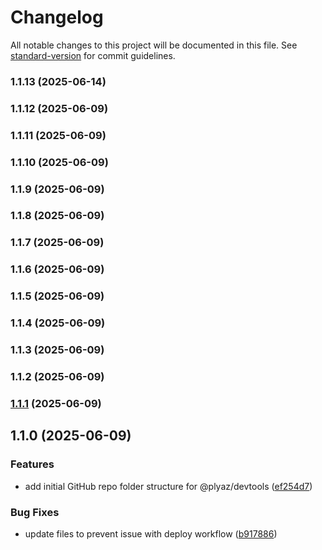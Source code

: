 # Changelog

All notable changes to this project will be documented in this file. See [standard-version](https://github.com/conventional-changelog/standard-version) for commit guidelines.

### 1.1.13 (2025-06-14)

### 1.1.12 (2025-06-09)

### 1.1.11 (2025-06-09)

### 1.1.10 (2025-06-09)

### 1.1.9 (2025-06-09)

### 1.1.8 (2025-06-09)

### 1.1.7 (2025-06-09)

### 1.1.6 (2025-06-09)

### 1.1.5 (2025-06-09)

### 1.1.4 (2025-06-09)

### 1.1.3 (2025-06-09)

### 1.1.2 (2025-06-09)

### [1.1.1](https://github.com/Plyaz-Official/devtools/compare/v1.1.0...v1.1.1) (2025-06-09)

## 1.1.0 (2025-06-09)


### Features

* add initial GitHub repo folder structure for @plyaz/devtools ([ef254d7](https://github.com/Plyaz-Official/devtools/commit/ef254d7fbdd71a43aa01e7c25da4b2380b166bdf))


### Bug Fixes

* update files to prevent issue with deploy workflow ([b917886](https://github.com/Plyaz-Official/devtools/commit/b917886fedacc0ac83748ec63ca366a358774641))
